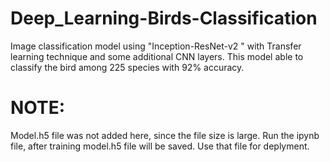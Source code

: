# Deep_Learning-Birds-Classification
Image classification model using "Inception-ResNet-v2 " with Transfer learning technique and some additional CNN layers. This model able to classify the bird among 225 species with 92% accuracy.
# NOTE:
Model.h5 file was not added here, since the file size is large. Run the ipynb file, after training model.h5 file will be saved. Use that file for deplyment.
